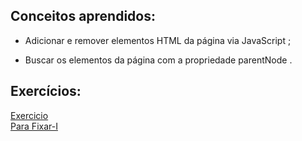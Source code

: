 ## Conceitos aprendidos:

* Adicionar e remover elementos HTML da página via JavaScript ;

* Buscar os elementos da página com a propriedade parentNode .

## Exercícios:

[Exercicio](https://github.com/andremarquezz/trybe-exercicios/tree/main/Fundamentos-Desenvolvimento-Web/Bloco-05-DOM-Eventos-e-Web-Storage/dia-02-JavaScript-Trabalhando-com-elementos/Exercicio)
<br>
[Para Fixar-I](https://github.com/andremarquezz/trybe-exercicios/tree/main/Fundamentos-Desenvolvimento-Web/Bloco-05-DOM-Eventos-e-Web-Storage/dia-02-JavaScript-Trabalhando-com-elementos/Para-Fixar)

